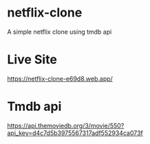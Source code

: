 # netflix-clone
A simple netflix clone using tmdb api
#  Live Site
https://netflix-clone-e69d8.web.app/
#  Tmdb api
https://api.themoviedb.org/3/movie/550?api_key=d4c7d5b3975567317adf552934ca073f
